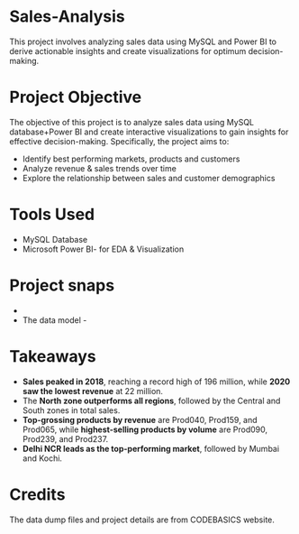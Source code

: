 # Sales-Analysis
This project involves analyzing sales data using MySQL and Power BI to derive actionable insights and create visualizations for optimum decision-making.
# Project Objective
The objective of this project is to analyze sales data using MySQL database+Power BI and create interactive visualizations to gain insights for effective decision-making. Specifically, the project aims to:
* Identify best performing markets, products and customers
* Analyze revenue & sales trends over time
* Explore the relationship between sales and customer demographics
# Tools Used
* MySQL Database
* Microsoft Power BI- for EDA & Visualization
# Project snaps
* 
* The data model -
# Takeaways
* **Sales peaked in 2018**, reaching a record high of 196 million, while **2020 saw the lowest revenue** at 22 million.
* The **North zone outperforms all regions**, followed by the Central and South zones in total sales.
* **Top-grossing products by revenue** are Prod040, Prod159, and Prod065, while **highest-selling products by volume** are Prod090, Prod239, and Prod237.
* **Delhi NCR leads as the top-performing market**, followed by Mumbai and Kochi.
# Credits
The data dump files and project details are from CODEBASICS website. 
